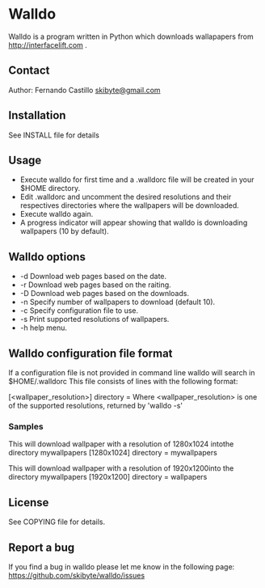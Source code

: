 Walldo
======
Walldo is a program written in Python which downloads wallapapers from 
http://interfacelift.com .

Contact
-------
Author: Fernando Castillo skibyte@gmail.com

Installation
------------
See INSTALL file for details

Usage
-----
- Execute walldo for first time and a .walldorc file will be created in your 
  $HOME directory.
- Edit .walldorc and uncomment the desired resolutions and their respectives
  directories where the wallpapers will be downloaded.
- Execute walldo again.
- A progress indicator will appear showing that walldo is downloading 
  wallpapers (10 by default).

Walldo options
--------------
* -d        Download web pages based on the date.
* -r        Download web pages based on the raiting.
* -D        Download web pages based on the downloads.
* -n        Specify number of wallpapers to download (default 10).
* -c <file> Specify configuration file to use.
* -s        Print supported resolutions of wallpapers.
* -h        help menu.

Walldo configuration file format
--------------------------------
If a configuration file is not provided in command line walldo will search in $HOME/.walldorc
This file consists of lines with the following format:

[<wallpaper_resolution>]
directory = <directory where wallpapers will be downloaded>
Where <wallpaper_resolution> is one of the supported resolutions, returned by 'walldo -s'

### Samples
This will download wallpaper with a resolution of 1280x1024 intothe directory mywallpapers
[1280x1024]
directory = mywallpapers

This will download wallpaper with a resolution of 1920x1200into the directory mywallpapers
[1920x1200]
directory = wallpapers

License
-------
See COPYING file for details.

Report a bug
---------------
If you find a bug in walldo please let me know in the following page:
https://github.com/skibyte/walldo/issues
